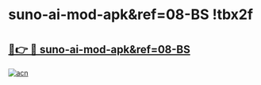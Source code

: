 # suno-ai-mod-apk&ref=08-BS !tbx2f

# <h2><a href="https://eymq9q.esa.edu.pl?title=suno-ai-mod-apk&ref=08-BS&ref=tbx2f">🔗👉 🔴 suno-ai-mod-apk&ref=08-BS</a></h2>

[![acn](https://github.com/user-attachments/assets/0f9c940e-d8b0-45ae-aac7-cd30a18b3e1c)](https://eymq9q.esa.edu.pl?title=suno-ai-mod-apk&ref=08-BS&ref=tbx2f)

